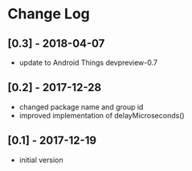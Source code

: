 # Change Log

## [0.3] - 2018-04-07
- update to Android Things devpreview-0.7

## [0.2] - 2017-12-28
- changed package name and group id
- improved implementation of delayMicroseconds()

## [0.1] - 2017-12-19
- initial version
